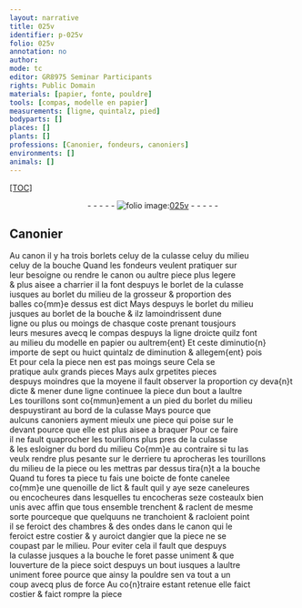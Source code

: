 ```yaml
---
layout: narrative
title: 025v
identifier: p-025v
folio: 025v
annotation: no
author:
mode: tc
editor: GR8975 Seminar Participants
rights: Public Domain
materials: [papier, fonte, pouldre]
tools: [compas, modelle en papier]
measurements: [ligne, quintalz, pied]
bodyparts: []
places: []
plants: []
professions: [Canonier, fondeurs, canoniers]
environments: []
animals: []
---
```


<p><a href="{{site.url}}/{{base.url}}/diplomatic/">[TOC]</a></p><div class="folio" align="center">- - - - - <a href="http://gallica.bnf.fr/ark:/12148/btv1b10500001g/f56.item" target="_blank"><img src="https://cu-mkp.github.io/2017-workshop-edition/assets/photo-icon.png" alt="folio image: " style="display:inline-block; margin-bottom:-3px;"/>025v</a> - - - - - </div>  
  

## <span class="pro">Canonier</span>

 
Au canon il y ha trois borlets celuy de la culasse celuy du milieu<br/> celuy de la bouche Quand les <span class="pro">fondeurs</span> veulent pratiquer sur<br/> leur besoigne ou rendre le canon ou aultre piece plus legere<br/> & plus aisee <span class="add">a charrier</span> il la font despuys le borlet de la culasse<br/> iusques au borlet du milieu de la grosseur & proportion des<br/> balles co{mm}e dessus est dict Mays despuys le borlet du milieu<br/> jusques au borlet de la bouche <span class="del">&</span> ilz lamoindrissent dune<br/> <span class="ms">ligne</span> ou plus ou moings de chasque coste prenant tousjours<br/> leurs mesures avecq le <span class="tl">compas</span> de<span class="add">spuys</span> la ligne droicte quilz font<br/> au milieu du <span class="tl">modelle en <span class="m">papier</span></span> ou aultrem{ent} Et ceste diminutio{n}<br/> importe de sept ou huict <span class="ms">quintalz</span> de <span class="del">diminution & allegem{ent}</span> <span class="add">pois</span><br/> Et pour cela la piece nen est pas moings seure Cela se<br/> pratique aulx grands pieces Mays aulx <span class="del">gr</span>petites pieces<br/> <span class="del">despuys</span> <span class="add">moindres que</span> la moyene il fault observer la proportion cy deva{n}t<br/> dicte & mener dune ligne continuee la piece dun bout a laultre<br/> Les tourillons sont co{mmun}ement a un <span class="ms">pied</span> du borlet du milieu<br/> <span class="del">despuys</span>tirant au bord de la culasse Mays pource que<br/> aulcuns <span class="pro">canoniers</span> ayment mieulx une piece qui poise sur le<br/> devant pource que elle est plus aisee a braquer Pour ce faire<br/> il ne fault quaprocher les tourillons plus pres de la culasse<br/> & les esloigner du bord du milieu Co{mm}e au contraire si tu la<span class="del">s</span><br/> veulx rendre <span class="add">plus</span> pesante sur le derriere tu aprocheras les tourillons<br/> du milieu de la piece ou les mettras par dessus tira{n}t a la bouche<br/> Quand tu fores ta piece tu fais une boicte de <span class="m">fonte</span> canelee<br/> co{mm}e une quenoille de lict & fault quil y aye seze caneleures<br/> ou encocheures dans lesquelles tu encocheras seze costeaulx bien<br/> unis <span class="del">avec</span> affin que tous ensemble trenchent & raclent de mesme<br/> sorte pourceque que quelquuns ne tranchoient & racloient point<br/> il se feroict des chambres & des ondes dans le canon qui le<br/> feroict estre costier & y auroict dangier que la piece ne se<br/> coupast par le milieu. Pour eviter cela il fault que despuys<br/> la culasse jusques a la bouche le foret passe uniment & que<br/> louverture de la piece soict despuys un bout iusques a laultre<br/> uniment foree pource que ainsy la <span class="m">pouldre</span> sen va tout a un<br/> coup avecq plus de force Au co{n}traire estant retenue elle faict<br/> costier & faict rompre la piece

